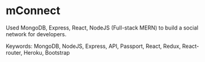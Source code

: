 # mConnect
Used MongoDB, Express, React, NodeJS (Full-stack MERN) to build a social network for developers.

Keywords: MongoDB, NodeJS, Express, API, Passport, React, Redux, React-router, Heroku, Bootstrap
